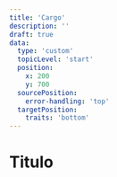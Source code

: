 ```yaml
---
title: 'Cargo'
description: ''
draft: true
data:
  type: 'custom'
  topicLevel: 'start'
  position:
    x: 200
    y: 700
  sourcePosition:
    error-handling: 'top'
  targetPosition: 
    traits: 'bottom'
---
```

# Titulo
